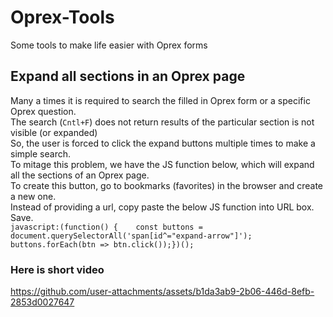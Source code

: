 # Oprex-Tools
Some tools to make life easier with Oprex forms

## Expand all sections in an Oprex page
Many a times it is required to search the filled in Oprex form or a specific Oprex question.  
The search (`Cntl+F`) does not return results of the particular section is not visible (or expanded)  
So, the user is forced to click the expand buttons multiple times to make a simple search.  
To mitage this problem, we have the JS function below, which will expand all the sections of an Oprex page.  
To create this button, go to bookmarks (favorites) in the browser and create a new one.  
Instead of providing a url, copy paste the below JS function into URL box. Save.  
`javascript:(function() {    const buttons = document.querySelectorAll('span[id^="expand-arrow"]');    buttons.forEach(btn => btn.click());})();`

### Here is short video
https://github.com/user-attachments/assets/b1da3ab9-2b06-446d-8efb-2853d0027647
